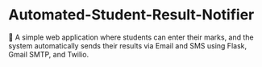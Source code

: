 # Automated-Student-Result-Notifier
📢 A simple web application where students can enter their marks, and the system automatically sends their results via Email and SMS using Flask, Gmail SMTP, and Twilio.
